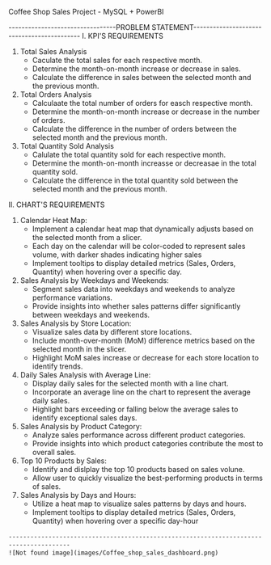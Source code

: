 Coffee Shop Sales Project - MySQL + PowerBI

---------------------------------PROBLEM STATEMENT-------------------------------------------
I. KPI'S REQUIREMENTS
  1. Total Sales Analysis
     - Caculate the total sales for each respective month.
     - Determine the month-on-month increase or decrease in sales.
     - Calculate the difference in sales between the selected month and the previous month.
  2. Total Orders Analysis
     - Calculaate the total number of orders for easch respective month.
     - Determine the month-on-month increase or decrease in the number of orders.
     - Calculate the difference in the number of orders between the selected month and the previous month.
  3. Total Quantity Sold Analysis
     - Calulate the total quantity sold for each respective month.
     - Determine the month-on-month increasse or decreasae in the total quantity sold.
     - Calculate the difference in the total quantity sold between the selected month and the previous month.


II.  CHART'S REQUIREMENTS
  1. Calendar Heat Map:
     - Implement a calendar heat map that dynamically adjusts based on the selected month from a slicer.
     - Each day on the calendar will be color-coded to represent sales volume, with darker shades indicating higher sales
     - Implement tooltips to display detailed metrics (Sales, Orders, Quantity) when hovering over a specific day.
  2. Sales Analysis by Weekdays and Weekends:
     - Segment sales data into weekdays and weekends to analyze performance variations.
     - Provide insights into whether sales patterns differ significantly between weekdays and weekends.
  3. Sales Analysis by Store Location:
     - Visualize sales data by different store locations.
     - Include month-over-month (MoM) difference metrics based on the selected month in the slicer.
     - Highlight MoM sales increase or decrease for each store location to identify trends.
  4. Daily Sales Analysis with Average Line:
     - Display daily sales for the selected month with a line chart.
     - Incorporate an average line on the chart to represent the average daily sales.
     - Highlight bars exceeding or falling below the average sales to identify exceptional sales days.
  5. Sales Analysis by Product Category:
     - Analyze sales performance across different product categories.
     - Provide insights into which product categories contribute the most to overall sales.
  6. Top 10 Products by Sales:
     - Identify and dislplay the top 10 products based on sales volune.
     - Allow user to quickly visualize the best-performing products in terms of sales.
  7. Sales Analysis by Days and Hours:
     - Utilize a heat map to visualize sales patterns by days and hours.
     - Implement tooltips to display detailed metrics (Sales, Orders, Quantity) when hovering over a specific day-hour
    
    ---------------------------------------------------------------------------------------
    ![Not found image](images/Coffee_shop_sales_dashboard.png)
